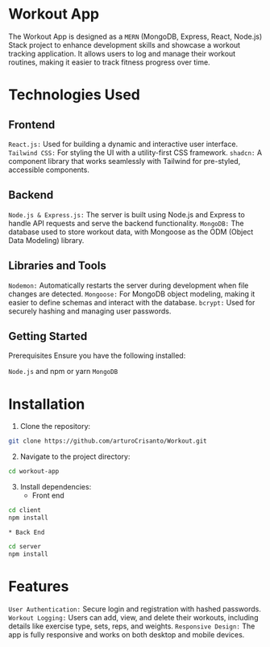 # Workout App

The Workout App is designed as a `MERN` (MongoDB, Express, React, Node.js) Stack project to enhance development skills and showcase a workout tracking application. It allows users to log and manage their workout routines, making it easier to track fitness progress over time.

# Technologies Used

## Frontend

`React.js:` Used for building a dynamic and interactive user interface.
`Tailwind CSS:` For styling the UI with a utility-first CSS framework.
`shadcn:` A component library that works seamlessly with Tailwind for pre-styled, accessible components.

## Backend

`Node.js & Express.js:` The server is built using Node.js and Express to handle API requests and serve the backend functionality.
`MongoDB:` The database used to store workout data, with Mongoose as the ODM (Object Data Modeling) library.

## Libraries and Tools

`Nodemon:` Automatically restarts the server during development when file changes are detected.
`Mongoose:` For MongoDB object modeling, making it easier to define schemas and interact with the database.
`bcrypt:` Used for securely hashing and managing user passwords.

## Getting Started

Prerequisites
Ensure you have the following installed:

`Node.js` and npm or yarn
`MongoDB`

# Installation

1. Clone the repository:

```bash
git clone https://github.com/arturoCrisanto/Workout.git
```

2. Navigate to the project directory:

```bash
cd workout-app
```

3. Install dependencies:
   - Front end

```bash
cd client
npm install
```

    * Back End

```bash
cd server
npm install
```

# Features

`User Authentication:` Secure login and registration with hashed passwords.
`Workout Logging:` Users can add, view, and delete their workouts, including details like exercise type, sets, reps, and weights.
`Responsive Design:` The app is fully responsive and works on both desktop and mobile devices.
